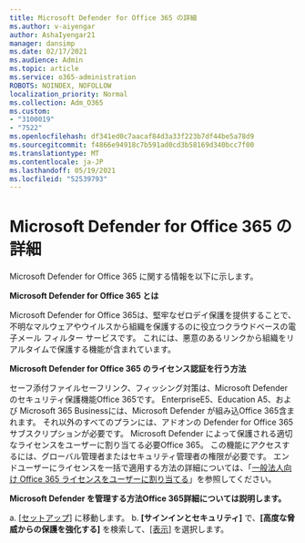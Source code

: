 ```yaml
---
title: Microsoft Defender for Office 365 の詳細
ms.author: v-aiyengar
author: AshaIyengar21
manager: dansimp
ms.date: 02/17/2021
ms.audience: Admin
ms.topic: article
ms.service: o365-administration
ROBOTS: NOINDEX, NOFOLLOW
localization_priority: Normal
ms.collection: Adm_O365
ms.custom:
- "3100019"
- "7522"
ms.openlocfilehash: df341ed0c7aacaf84d3a33f223b7df44be5a78d9
ms.sourcegitcommit: f4866e94918c7b591ad0cd3b58169d340bcc7f00
ms.translationtype: MT
ms.contentlocale: ja-JP
ms.lasthandoff: 05/19/2021
ms.locfileid: "52539793"
---
```

# <a name="learn-about-microsoft-defender-for-office-365"></a>Microsoft Defender for Office 365 の詳細

Microsoft Defender for Office 365 に関する情報を以下に示します。

**Microsoft Defender for Office 365 とは**

Microsoft Defender for Office 365は、堅牢なゼロデイ保護を提供することで、不明なマルウェアやウイルスから組織を保護するのに役立つクラウドベースの電子メール フィルター サービスです。 これには、悪意のあるリンクから組織をリアルタイムで保護する機能が含まれています。

**Microsoft Defender for Office 365 のライセンス認証を行う方法**

セーフ添付ファイルセーフリンク、フィッシング対策は、Microsoft Defender のセキュリティ保護機能Office 365です。 EnterpriseE5、Education A5、および Microsoft 365 Businessには、Microsoft Defender が組み込Office 365含まれます。 それ以外のすべてのプランには、アドオンの Defender for Office 365 サブスクリプションが必要です。 Microsoft Defender によって保護される適切なライセンスをユーザーに割り当てる必要Office 365。 この機能にアクセスするには、グローバル管理者またはセキュリティ管理者の権限が必要です。 エンドユーザーにライセンスを一括で適用する方法の詳細については、「[一般法人向け Office 365 ライセンスをユーザーに割り当てる](https://go.microsoft.com/fwlink/?linkid=2093435)」を参照してください。

**Microsoft Defender を管理する方法Office 365詳細については説明します。**

a. [[セットアップ](https://go.microsoft.com/fwlink/p/?linkid=2075721)] に移動します。
b. **[サインインとセキュリティ]** で、**[高度な脅威からの保護を強化する]** を検索して、[[表示]](https://go.microsoft.com/fwlink/?linkid=2109302) を選択します。
